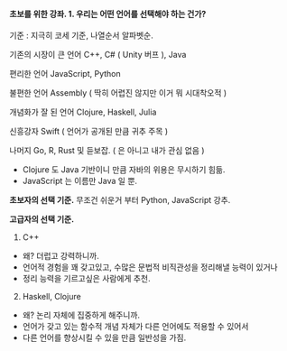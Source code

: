 #### 초보를 위한 강좌. 1. 우리는 어떤 언어를 선택해야 하는 건가?

기준 : 지극히 코세 기준, 나열순서 알파벳순.

기존의 시장이 큰 언어
C++, C# ( Unity 버프 ), Java

편리한 언어
JavaScript, Python

불편한 언어
Assembly ( 딱히 어렵진 않지만 이거 뭐 시대착오적 )

개념화가 잘 된 언어
Clojure, Haskell, Julia

신흥강자
Swift ( 언어가 공개된 만큼 귀추 주목 )

나머지
Go, R, Rust 및 듣보잡. ( 은 아니고 내가 관심 없음 )

* Clojure 도 Java 기반이니 만큼 자바의 위용은 무시하기 힘듦.
* JavaScript 는 이름만 Java 일 뿐.

**초보자의 선택 기준.**
무조건 쉬운거 부터 Python, JavaScript 강추.

**고급자의 선택 기준.**
1.  C++
   * 왜? 더럽고 강력하니까.
   * 언어적 경험을 꽤 갖고있고, 수많은 문법적 비직관성을 정리해낼 능력이 있거나
   * 정리 능력을 기르고싶은 사람에게 추천. 
2.  Haskell, Clojure
   * 왜? 논리 자체에 집중하게 해주니까.
   * 언어가 갖고 있는 함수적 개념 자체가 다른 언어에도 적용할 수 있어서
   * 다른 언어를 향상시킬 수 있을 만큼 일반성을 가짐.
